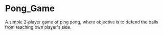 # Pong_Game
A simple 2-player game of ping pong, where objective is to defend the balls from reaching own player's side. 
